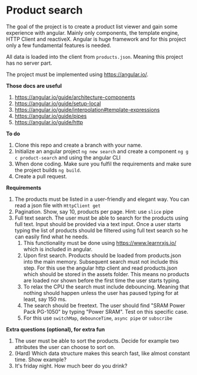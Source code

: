 # Product search

The goal of the project is to create a product list viewer and gain some experience with angular. 
Mainly only components, the template engine, HTTP Client and reactiveX.
Angular is huge framework and for this project only a few fundamental features is needed. 
  
All data is loaded into the client from `products.json`. Meaning this project has no server part.

The project must be implemented using https://angular.io/.

**Those docs are useful**

1. https://angular.io/guide/architecture-components
1. https://angular.io/guide/setup-local
1. https://angular.io/guide/interpolation#template-expressions
1. https://angular.io/guide/pipes
1. https://angular.io/guide/http

**To do**

1. Clone this repo and create a branch with your name.
1. Initialize an angular project `ng new search` and create a component `ng g c product-search` and using the angular CLI
1. When done coding. Make sure you fulfil the requirements and make sure the project builds `ng build`.
1. Create a pull request.


**Requirements**

1. The products must be listed in a user-friendly and elegant way. You can read a json file with `HttpClient get`
1. Pagination. Show, say 10, products per page. Hint: use `slice` pipe
1. Full text search. The user must be able to search for the products using full text. Input should be provided via a text input. Once a user starts typing the list of products should be filtered using full text search so he can easily find what he needs.
   1. This functionality must be done using https://www.learnrxjs.io/ which is included in angular. 
   1. Upon first search. Products should be loaded from products.json into the main memory. Subsequent search must not include this step. For this use the angular http client and read products.json which should be stored in the assets folder. This means no products are loaded nor shown before the first time the user starts typing.
   1. To relax the CPU the search must include debouncing. Meaning that nothing should happen unless the user has paused typing for at least, say 150 ms.
   1. The search should be freetext. The user should find "SRAM Power Pack PG-1050" by typing "Power SRAM". Test on this specific case.
   1. For this use `switchMap`, `debounceTime`, `async pipe` or `subscribe`

**Extra questions (optional), for extra fun**

1. The user must be able to sort the products. Decide for example two attributes the user can choose to sort on.
1. (Hard) Which data structure makes this search fast, like almost constant time. Show example?
1. It's friday night. How much beer do you drink?


